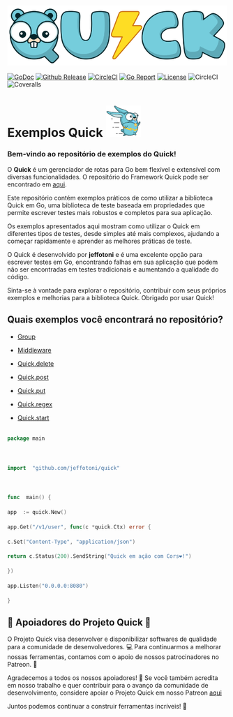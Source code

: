 ![Logo do Quick](/quick_logo.png)

[![GoDoc](https://godoc.org/github.com/jeffotoni/quick?status.svg)](https://godoc.org/github.com/jeffotoni/quick) [![Github Release](https://img.shields.io/github/v/release/jeffotoni/quick?include_prereleases)](https://img.shields.io/github/v/release/jeffotoni/quick) [![CircleCI](https://dl.circleci.com/status-badge/img/gh/jeffotoni/quick/tree/master.svg?style=svg)](https://dl.circleci.com/status-badge/redirect/gh/jeffotoni/quick/tree/master) [![Go Report](https://goreportcard.com/badge/github.com/jeffotoni/quick)](https://goreportcard.com/badge/github.com/jeffotoni/quick) [![License](https://img.shields.io/github/license/jeffotoni/quick)](https://img.shields.io/github/license/jeffotoni/quick) ![CircleCI](https://img.shields.io/circleci/build/github/jeffotoni/quick/master) ![Coveralls](https://img.shields.io/coverallsCoverage/github/jeffotoni/quick)

# Exemplos Quick ![](/quick.png)

  

### **Bem-vindo ao repositório de exemplos do Quick!**

  

O **Quick** é um gerenciador de rotas para Go bem flexível e extensível com diversas funcionalidades. O repositório do Framework Quick pode ser encontrado em [aqui](https://github.com/jeffotoni/quick).

  

Este repositório contém exemplos práticos de como utilizar a biblioteca Quick em Go, uma biblioteca de teste baseada em propriedades que permite escrever testes mais robustos e completos para sua aplicação.

  

Os exemplos apresentados aqui mostram como utilizar o Quick em diferentes tipos de testes, desde simples até mais complexos, ajudando a começar rapidamente e aprender as melhores práticas de teste.

  

O Quick é desenvolvido por **jeffotoni** e é uma excelente opção para escrever testes em Go, encontrando falhas em sua aplicação que podem não ser encontradas em testes tradicionais e aumentando a qualidade do código.

  

Sinta-se à vontade para explorar o repositório, contribuir com seus próprios exemplos e melhorias para a biblioteca Quick. Obrigado por usar Quick!

  

## Quais exemplos você encontrará no repositório?

  

* [Group](/group/)

* [Middleware](/middleware/)

* [Quick.delete](quick.delete/)

* [Quick.post](quick.post/)

* [Quick.put](quick.put/)

* [Quick.regex](quick.regex/)

* [Quick.start](quick.start/)

  

```go

package main

  

import  "github.com/jeffotoni/quick"

  

func  main() {

app  := quick.New()

app.Get("/v1/user", func(c *quick.Ctx) error {

c.Set("Content-Type", "application/json")

return c.Status(200).SendString("Quick em ação com Cors❤️!")

})

app.Listen("0.0.0.0:8080")

}
```

## 🚀 **Apoiadores do Projeto Quick** 🙏

O Projeto Quick visa desenvolver e disponibilizar softwares de qualidade para a comunidade de desenvolvedores. 💻 Para continuarmos a melhorar nossas ferramentas, contamos com o apoio de nossos patrocinadores no Patreon. 🤝

Agradecemos a todos os nossos apoiadores! 🙌 Se você também acredita em nosso trabalho e quer contribuir para o avanço da comunidade de desenvolvimento, considere apoiar o Projeto Quick em nosso Patreon [aqui](https://www.patreon.com/jeffotoni_quick)

Juntos podemos continuar a construir ferramentas incríveis! 🚀
